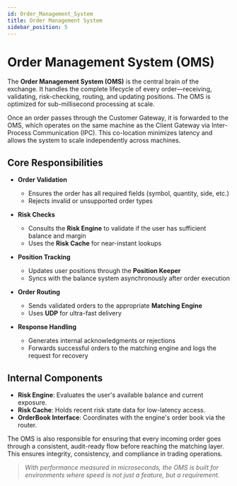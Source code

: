 ```yaml
---
id: Order_Management_System
title: Order Management System
sidebar_position: 5
---
```


# Order Management System (OMS)

The **Order Management System (OMS)** is the central brain of the exchange. It handles the complete lifecycle of every order—receiving, validating, risk-checking, routing, and updating positions. The OMS is optimized for sub-millisecond processing at scale.

Once an order passes through the Customer Gateway, it is forwarded to the OMS, which operates on the same machine as the Client Gateway via Inter-Process Communication (IPC). This co-location minimizes latency and allows the system to scale independently across machines.

## Core Responsibilities

- **Order Validation**
  - Ensures the order has all required fields (symbol, quantity, side, etc.)
  - Rejects invalid or unsupported order types

- **Risk Checks**
  - Consults the **Risk Engine** to validate if the user has sufficient balance and margin
  - Uses the **Risk Cache** for near-instant lookups

- **Position Tracking**
  - Updates user positions through the **Position Keeper**
  - Syncs with the balance system asynchronously after order execution

- **Order Routing**
  - Sends validated orders to the appropriate **Matching Engine**
  - Uses **UDP** for ultra-fast delivery

- **Response Handling**
  - Generates internal acknowledgments or rejections
  - Forwards successful orders to the matching engine and logs the request for recovery

## Internal Components

- **Risk Engine**: Evaluates the user's available balance and current exposure.
- **Risk Cache**: Holds recent risk state data for low-latency access.
- **OrderBook Interface**: Coordinates with the engine's order book via the router.

The OMS is also responsible for ensuring that every incoming order goes through a consistent, audit-ready flow before reaching the matching layer. This ensures integrity, consistency, and compliance in trading operations.

> _With performance measured in microseconds, the OMS is built for environments where speed is not just a feature, but a requirement._
